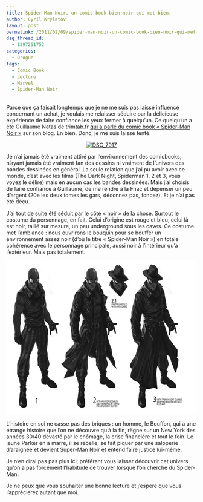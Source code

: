 ```yaml
---
title: Spider-Man Noir, un comic book bien noir qui met bien.
author: Cyril Krylatov
layout: post
permalink: /2011/02/09/spider-man-noir-un-comic-book-bien-noir-qui-met-bien/
dsq_thread_id:
  - 1397251752
categories:
  - Drogue
tags:
  - Comic Book
  - Lecture
  - Marvel
  - Spider-Man Noir
---
```

Parce que ça faisait longtemps que je ne me suis pas laissé influencé concernant un achat, je voulais me relaisser séduire par la délicieuse expérience de faire confiance les yeux fermer à quelqu&rsquo;un. Ce quelqu&rsquo;un a été Guillaume Natas de trimtab.fr [qui a parlé du comic book &laquo;&nbsp;Spider-Man Noir&nbsp;&raquo;][1] sur son blog. En bien. Donc, je me suis laissé tenté.

<p style="text-align:center;">
  <a href="http://www.flickr.com/photos/dondapo/5431289030/" title="DSC_7917 de Cyril Krylatov, sur Flickr"><img src="http://farm6.static.flickr.com/5294/5431289030_a9a7708e78_z.jpg" width="640" height="425" alt="DSC_7917" /></a>
</p>

<!--more-->

Je n&rsquo;ai jamais été vraiment attiré par l&rsquo;environnement des comicbooks, n&rsquo;ayant jamais été vraiment fan des dessins ni vraiment de l&rsquo;univers des bandes dessinées en général. La seule relation que j&rsquo;ai pu avoir avec ce monde, c&rsquo;est avec les films (The Dark Night, Spiderman 1, 2 et 3, vous voyez le délire) mais en aucun cas les bandes dessinées. Mais j&rsquo;ai choisis de faire confiance à Guillaume, de me rendre à la Fnac et dépenser un peu d&rsquo;argent (20e les deux tomes les gars, déconnez pas, foncez). Et je n&rsquo;ai pas été déçu.

J&rsquo;ai tout de suite été séduit par le côté &laquo;&nbsp;noir&nbsp;&raquo; de la chose. Surtout le costume du personnage, en fait. Celui d&rsquo;origine est rouge et bleu, celui là est noir, taillé sur mesure, un peu underground sous les caves. Ce costume met l&rsquo;ambiance : nous ouvrirons le bouquin pour se bouffer un environnement assez noir (d&rsquo;où le titre &laquo;&nbsp;Spider-Man Noir&nbsp;&raquo;) en totale cohérence avec le personnage principale, aussi noir à l&rsquo;intérieur qu&rsquo;à l&rsquo;extérieur. Mais pas totalement.

<p style="text-align:center;">
  <img src="/uploads/2011/02/Spider-Man_Noir.jpg" alt="Spider-Man Noir" title="Spider-Man_Noir" width="640" height="406" class="alignnone size-full wp-image-26" />
</p>

L&rsquo;histoire en soi ne casse pas des briques : un homme, le Bouffon, qui a une étrange histoire que l&rsquo;on ne découvre qu&rsquo;à la fin, règne sur un New York des années 30/40 dévasté par le chômage, la crise financière et tout le foin. Le jeune Parker en a marre, il se rebelle, se fait piquer par une saloperie d&rsquo;araignée et devient Super-Man Noir et entend faire justice lui-même.

Je n&rsquo;en dirai pas pas plus ici; préférant vous laisser découvrir cet univers qu&rsquo;on a pas forcément l&rsquo;habitude de trouver lorsque l&rsquo;on cherche du Spider-Man.

Je ne peux que vous souhaiter une bonne lecture et j&rsquo;espère que vous l&rsquo;apprécierez autant que moi.

 [1]: http://www.trimtab.fr/spider-man-noir